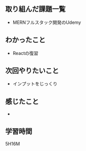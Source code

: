 ## 取り組んだ課題一覧

- MERNフルスタック開発のUdemy

## わかったこと
- Reactの復習

## 次回やりたいこと

- インプットをじっくり

## 感じたこと

- 
## 学習時間

5H16M

